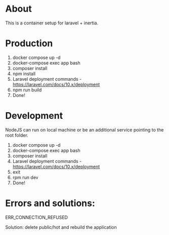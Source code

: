 # About

This is a container setup for laravel + inertia.

# Production

1. docker compose up -d
2. docker-compose exec app bash
3. composer install
4. npm install
5. Laravel deployment commands - https://laravel.com/docs/10.x/deployment
6. npm run build
8. Done!

# Development

NodeJS can run on local machine or be an additional service pointing to the root folder.

1. docker compose up -d
2. docker-compose exec app bash
3. composer install 
4. Laravel deployment commands - https://laravel.com/docs/10.x/deployment
5. exit
6. rpm run dev 
7. Done!

# Errors and solutions:

<p>ERR_CONNECTION_REFUSED</p>
<p>Solution: delete public/hot and rebuild the application</p>






